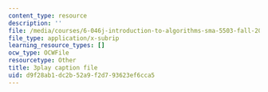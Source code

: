 ```yaml
---
content_type: resource
description: ''
file: /media/courses/6-046j-introduction-to-algorithms-sma-5503-fall-2005/d9f28ab1dc2b52a9f2d793623ef6cca5_0VqawRl3Xzs.srt
file_type: application/x-subrip
learning_resource_types: []
ocw_type: OCWFile
resourcetype: Other
title: 3play caption file
uid: d9f28ab1-dc2b-52a9-f2d7-93623ef6cca5
---
```

